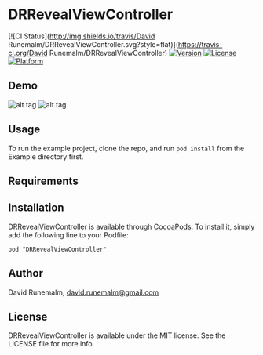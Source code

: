 # DRRevealViewController

[![CI Status](http://img.shields.io/travis/David Runemalm/DRRevealViewController.svg?style=flat)](https://travis-ci.org/David Runemalm/DRRevealViewController)
[![Version](https://img.shields.io/cocoapods/v/DRRevealViewController.svg?style=flat)](http://cocoadocs.org/docsets/DRRevealViewController)
[![License](https://img.shields.io/cocoapods/l/DRRevealViewController.svg?style=flat)](http://cocoadocs.org/docsets/DRRevealViewController)
[![Platform](https://img.shields.io/cocoapods/p/DRRevealViewController.svg?style=flat)](http://cocoadocs.org/docsets/DRRevealViewController)

## Demo

![alt tag](https://raw.github.com/runemalm/DRRevealViewController/branch/path/to/img.png)
![alt tag](https://raw.githubusercontent.com/runemalm/DRRevealViewController/develop/Example/demo.gif)

## Usage

To run the example project, clone the repo, and run `pod install` from the Example directory first.

## Requirements

## Installation

DRRevealViewController is available through [CocoaPods](http://cocoapods.org). To install
it, simply add the following line to your Podfile:

    pod "DRRevealViewController"

## Author

David Runemalm, david.runemalm@gmail.com

## License

DRRevealViewController is available under the MIT license. See the LICENSE file for more info.

